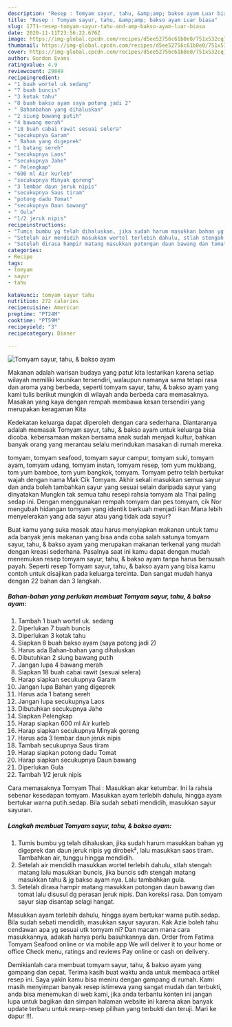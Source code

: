 ```yaml
---
description: "Resep : Tomyam sayur, tahu, &amp;amp; bakso ayam Luar biasa"
title: "Resep : Tomyam sayur, tahu, &amp;amp; bakso ayam Luar biasa"
slug: 1771-resep-tomyam-sayur-tahu-and-amp-bakso-ayam-luar-biasa
date: 2020-11-11T23:56:22.676Z
image: https://img-global.cpcdn.com/recipes/d5ee52756c61b8e0/751x532cq70/tomyam-sayur-tahu-bakso-ayam-foto-resep-utama.jpg
thumbnail: https://img-global.cpcdn.com/recipes/d5ee52756c61b8e0/751x532cq70/tomyam-sayur-tahu-bakso-ayam-foto-resep-utama.jpg
cover: https://img-global.cpcdn.com/recipes/d5ee52756c61b8e0/751x532cq70/tomyam-sayur-tahu-bakso-ayam-foto-resep-utama.jpg
author: Gordon Evans
ratingvalue: 4.9
reviewcount: 29849
recipeingredient:
- "1 buah wortel uk sedang"
- "7 buah buncis"
- "3 kotak tahu"
- "8 buah bakso ayam saya potong jadi 2"
- " Bahanbahan yang dihaluskan"
- "2 siung bawang putih"
- "4 bawang merah"
- "18 buah cabai rawit sesuai selera"
- "secukupnya Garam"
- " Bahan yang digeprek"
- "1 batang sereh"
- "secukupnya Laos"
- "secukupnya Jahe"
- " Pelengkap"
- "600 ml Air kurleb"
- "secukupnya Minyak goreng"
- "3 lembar daun jeruk nipis"
- "secukupnya Saus tiram"
- "potong dadu Tomat"
- "secukupnya Daun bawang"
- " Gula"
- "1/2 jeruk nipis"
recipeinstructions:
- "Tumis bumbu yg telah dihaluskan, jika sudah harum masukkan bahan yg digeprek dan daun jeruk nipis yg dirobek², lalu masukkan saos tiram. Tambahkan air, tunggu hingga mendidih."
- "Setelah air mendidih masukkan wortel terlebih dahulu, stlah stengah matang lalu masukkan buncis, jika buncis sdh stengah matang masukkan tahu &amp; jg bakso ayam nya. Lalu tambahkan gula."
- "Setelah dirasa hampir matang masukkan potongan daun bawang dan tomat lalu disusul dg perasan jeruk nipis. Dan koreksi rasa. Dan tomyam sayur siap disantap selagi hangat."
categories:
- Recipe
tags:
- tomyam
- sayur
- tahu

katakunci: tomyam sayur tahu 
nutrition: 272 calories
recipecuisine: American
preptime: "PT24M"
cooktime: "PT59M"
recipeyield: "3"
recipecategory: Dinner

---
```



![Tomyam sayur, tahu, &amp; bakso ayam](https://img-global.cpcdn.com/recipes/d5ee52756c61b8e0/751x532cq70/tomyam-sayur-tahu-bakso-ayam-foto-resep-utama.jpg)

Makanan adalah warisan budaya yang patut kita lestarikan karena setiap wilayah memiliki keunikan tersendiri, walaupun namanya sama tetapi rasa dan aroma yang berbeda, seperti tomyam sayur, tahu, &amp; bakso ayam yang kami tulis berikut mungkin di wilayah anda berbeda cara memasaknya. Masakan yang kaya dengan rempah membawa kesan tersendiri yang merupakan keragaman Kita

Kedekatan keluarga dapat diperoleh dengan cara sederhana. Diantaranya adalah memasak Tomyam sayur, tahu, &amp; bakso ayam untuk keluarga bisa dicoba. kebersamaan makan bersama anak sudah menjadi kultur, bahkan banyak orang yang merantau selalu merindukan masakan di rumah mereka.

tomyam, tomyam seafood, tomyam sayur campur, tomyam suki, tomyam ayam, tomyam udang, tomyam instan, tomyam resep, tom yum mukbang, tom yum bamboe, tom yum bangkok, tomyam. Tomyam petro telah bertukar wajah dengan nama Mak Cik Tomyam. Akhir sekali masukkan semua sayur dan anda boleh tambahkan sayur yang sesuai selain daripada sayur yang dinyatakan Mungkin tak semua tahu resepi rahsia tomyam ala Thai paling sedap ini. Dengan menggunakan rempah tomyam dan pes tomyam, cik Nor mengubah hidangan tomyam yang identik berkuah menjadi ikan Mana lebih menyelerakan yang ada sayur atau yang tidak ada sayur?

Buat kamu yang suka masak atau harus menyiapkan makanan untuk tamu ada banyak jenis makanan yang bisa anda coba salah satunya tomyam sayur, tahu, &amp; bakso ayam yang merupakan makanan terkenal yang mudah dengan kreasi sederhana. Pasalnya saat ini kamu dapat dengan mudah menemukan resep tomyam sayur, tahu, &amp; bakso ayam tanpa harus bersusah payah.
Seperti resep Tomyam sayur, tahu, &amp; bakso ayam yang bisa kamu contoh untuk disajikan pada keluarga tercinta. Dan sangat mudah hanya dengan 22 bahan dan 3 langkah.


<!--inarticleads1-->

##### Bahan-bahan yang perlukan membuat Tomyam sayur, tahu, &amp; bakso ayam:

1. Tambah 1 buah wortel uk. sedang
1. Diperlukan 7 buah buncis
1. Diperlukan 3 kotak tahu
1. Siapkan 8 buah bakso ayam (saya potong jadi 2)
1. Harus ada  Bahan-bahan yang dihaluskan
1. Dibutuhkan 2 siung bawang putih
1. Jangan lupa 4 bawang merah
1. Siapkan 18 buah cabai rawit (sesuai selera)
1. Harap siapkan secukupnya Garam
1. Jangan lupa  Bahan yang digeprek
1. Harus ada 1 batang sereh
1. Jangan lupa secukupnya Laos
1. Dibutuhkan secukupnya Jahe
1. Siapkan  Pelengkap
1. Harap siapkan 600 ml Air kurleb
1. Harap siapkan secukupnya Minyak goreng
1. Harus ada 3 lembar daun jeruk nipis
1. Tambah secukupnya Saus tiram
1. Harap siapkan potong dadu Tomat
1. Harap siapkan secukupnya Daun bawang
1. Diperlukan  Gula
1. Tambah 1/2 jeruk nipis


Cara memasaknya Tomyam Thai : Masukkan akar ketumbar. Ini la rahsia sebenar kesedapan tomyam. Masukkan ayam terlebih dahulu, hingga ayam bertukar warna putih.sedap. Bila sudah sebati mendidih, masukkan sayur sayuran. 

<!--inarticleads2-->

##### Langkah membuat  Tomyam sayur, tahu, &amp; bakso ayam:

1. Tumis bumbu yg telah dihaluskan, jika sudah harum masukkan bahan yg digeprek dan daun jeruk nipis yg dirobek², lalu masukkan saos tiram. Tambahkan air, tunggu hingga mendidih.
1. Setelah air mendidih masukkan wortel terlebih dahulu, stlah stengah matang lalu masukkan buncis, jika buncis sdh stengah matang masukkan tahu &amp; jg bakso ayam nya. Lalu tambahkan gula.
1. Setelah dirasa hampir matang masukkan potongan daun bawang dan tomat lalu disusul dg perasan jeruk nipis. Dan koreksi rasa. Dan tomyam sayur siap disantap selagi hangat.


Masukkan ayam terlebih dahulu, hingga ayam bertukar warna putih.sedap. Bila sudah sebati mendidih, masukkan sayur sayuran. Kak Azie boleh tahu cendawan apa yg sesuai utk tomyam ni? Dan macam mana cara masukkannya, adakah hanya perlu basuhkannya dan. Order from Fatima Tomyam Seafood online or via mobile app We will deliver it to your home or office Check menu, ratings and reviews Pay online or cash on delivery. 

Demikianlah cara membuat tomyam sayur, tahu, &amp; bakso ayam yang gampang dan cepat. Terima kasih buat waktu anda untuk membaca artikel resep ini. Saya yakin kamu bisa meniru dengan gampang di rumah. Kami masih menyimpan banyak resep istimewa yang sangat mudah dan terbukti, anda bisa menemukan di web kami, jika anda terbantu konten ini jangan lupa untuk bagikan dan simpan halaman website ini karena akan banyak update terbaru untuk resep-resep pilihan yang terbukti dan teruji. Mari ke dapur !!!. 
